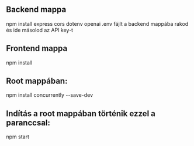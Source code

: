## Backend mappa
npm install express cors dotenv openai
.env fájlt a backend mappába rakod és ide másolod az API key-t

## Frontend mappa
npm install

## Root mappában:
npm install concurrently --save-dev

## Indítás a root mappában történik ezzel a paranccsal:
npm start


